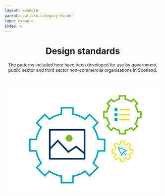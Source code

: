```yaml
---
layout: example
parent: pattern.category-header
type: example
index: 0
---
```


<div class="ds_wrapper">
    <div class="ds_category-header">
        <header class="ds_category-header__header">
            <h1 class="ds_category-header__title">Design standards</h1>
            <div class="ds_category-header__summary">
                <p>The patterns included here have been developed for use by government, public sector and third sector non-commercial organisations in Scotland.</p>
            </div>
        </header>
        <img class="ds_category-header__image" src="/assets/images/examples/category-header-design-standards.svg" alt="">
    </div>
</div>
